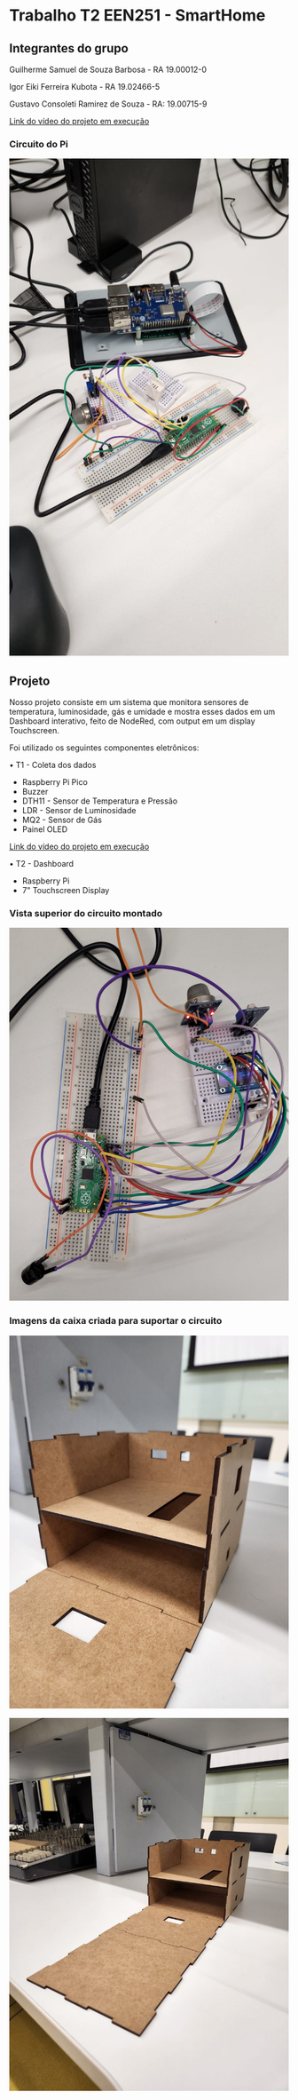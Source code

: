 # Trabalho T2 EEN251 - SmartHome

## Integrantes do grupo
Guilherme Samuel de Souza Barbosa - RA 19.00012-0

Igor Eiki Ferreira Kubota - RA 19.02466-5

Gustavo Consoleti Ramirez de Souza - RA: 19.00715-9

[Link do vídeo do projeto em execução](https://www.youtube.com/watch?v=4Dw4A4rD4js)

### Circuito do Pi
![alt text](imgs/Eletronica.jpeg "Eletronica")

## Projeto

Nosso projeto consiste em um sistema que monitora sensores de temperatura, luminosidade, gás e umidade e mostra esses dados em um Dashboard interativo, feito de NodeRed, com output em um display Touchscreen.

Foi utilizado os seguintes componentes eletrônicos:

• T1 - Coleta dos dados
- Raspberry Pi Pico
- Buzzer
- DTH11 - Sensor de Temperatura e Pressão
- LDR - Sensor de Luminosidade
- MQ2 - Sensor de Gás
- Painel OLED

[Link do vídeo do projeto em execução](https://youtu.be/hk8b_z8nRYc)

• T2 - Dashboard
- Raspberry Pi
- 7" Touchscreen Display

### Vista superior do circuito montado
![alt text](imgs/circuito.jpeg "circuito")

### Imagens da caixa criada para suportar o circuito
![alt text](imgs/Caixa%20semi-montada.jpeg "caixa-semi")

![alt text](imgs/Caixa%20completa.jpeg "caixa_full")


